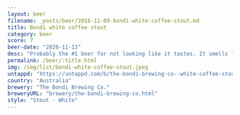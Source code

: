 ```yaml
---
layout: beer
filename: _posts/beer/2016-11-09-bondi-white-coffee-stout.md
title: Bondi white coffee stout
category: beer
score: 7
beer-date: "2020-11-13"
desc: "Probably the #1 beer for not looking like it tastes. It smells like coffee beans and tastes like a black coffee with a hint of beer. This would be better for someone who knows what coffee should taste like"
permalink: /beer/:title.html
img: /img/list/bondi-white-coffee-stout.jpeg
untappd: "https://untappd.com/b/the-bondi-brewing-co--white-coffee-stout/3909280"
country: "Australia"
brewery: "The Bondi Brewing Co."
breweryURL: "brewery/the-bondi-brewing-co.html"
style: "Stout - White"
---
```

